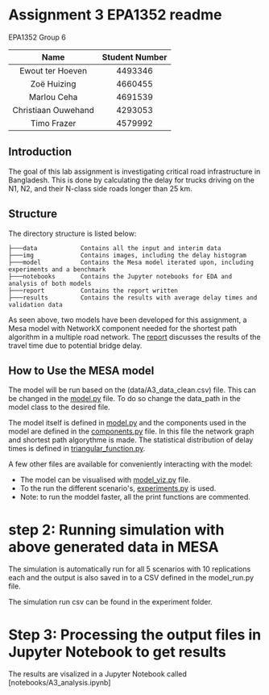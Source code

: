 # Assignment 3 EPA1352 readme

EPA1352 Group 6 

| Name    | Student Number |
|:-------:|:--------:|
| Ewout ter Hoeven  | 4493346 | 
| Zoë Huizing | 4660455 |
| Marlou Ceha | 4691539 |
| Christiaan Ouwehand | 4293053 |
| Timo Frazer | 4579992 |

## Introduction

The goal of this lab assignment is investigating critical road infrastructure in Bangladesh. This is done by calculating the delay for trucks driving on the N1, N2, and their N-class side roads longer than 25 km.

## Structure
The directory structure is listed below:

```
├───data            Contains all the input and interim data
├───img             Contains images, including the delay histogram
├───model           Contains the Mesa model iterated upon, including experiments and a benchmark
├───notebooks       Contains the Jupyter notebooks for EDA and analysis of both models
├───report          Contains the report written
├───results         Contains the results with average delay times and validation data
```
As seen above, two models have been developed for this assignment, a Mesa model with NetworkX component needed for the shortest path algorithm in a multiple road network. The [report](report/Report-EPA1352-G06-A3.pdf) discusses the results of the travel time due to potential bridge delay. 

## How to Use the MESA model 

The model will be run based on the (data/A3_data_clean.csv) file. This can be changed in the [model.py](model/model.py) file. To do so change the data_path in the model class to the desired file.

The model itself is defined in [model.py](model/model.py) and the components used in the model are defined in the [components.py](model/components.py) file. In this file the network graph and shortest path algorythme is made. The statistical distribution of delay times is defined in [triangular_function.py](model/triangular_function.py).

A few other files are available for conveniently interacting with the model:
 - The model can be visualised with [model_viz.py](model/model_viz.py) file.
 - To the run the different scenario's, [experiments.py](model/experiments.py) is used.
 - Note: to run the moddel faster, all the print functions are commented.



# step 2: Running simulation with above generated data in MESA

The simulation is automatically run for all 5 scenarios with 10 replications each and the output is also saved in to a CSV defined in the model_run.py file.

The simulation run csv can be found in the experiment folder. 

# Step 3: Processing the output files in Jupyter Notebook to get results 

The results are visalized in a Jupyter Notebook called [notebooks/A3_analysis.ipynb]  